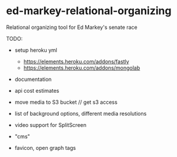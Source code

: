 # ed-markey-relational-organizing
Relational organizing tool for Ed Markey's senate race


TODO:

- setup heroku yml
  - https://elements.heroku.com/addons/fastly
  - https://elements.heroku.com/addons/mongolab

- documentation

- api cost estimates

- move media to S3 bucket // get s3 access
- list of background options, different media resolutions
- video support for SplitScreen

- "cms"

- favicon, open graph tags
